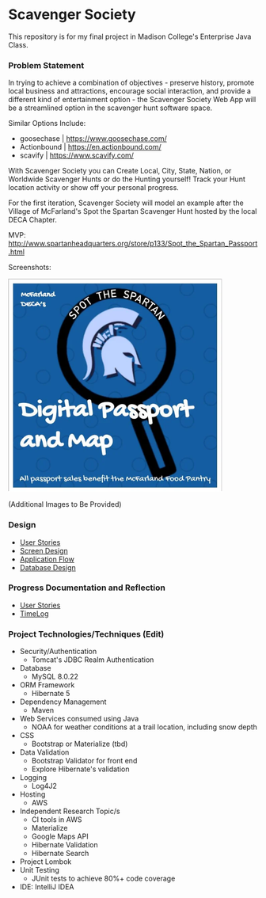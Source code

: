 # Scavenger Society

This repository is for my final project in Madison College's Enterprise Java Class.

### Problem Statement

In trying to achieve a combination of objectives - preserve history, promote local business and attractions, encourage 
social interaction, and provide a different kind of entertainment option - the Scavenger Society Web App will be a streamlined
option in the scavenger hunt software space.

Similar Options Include:
* goosechase | https://www.goosechase.com/
* Actionbound | https://en.actionbound.com/
* scavify | https://www.scavify.com/

With Scavenger Society you can Create Local, City, State, Nation, or Worldwide Scavenger Hunts or do the Hunting yourself! 
Track your Hunt location activity or show off your personal progress.

For the first iteration, Scavenger Society will model an example after the Village of McFarland's
Spot the Spartan Scavenger Hunt hosted by the local DECA Chapter.

MVP: http://www.spartanheadquarters.org/store/p133/Spot_the_Spartan_Passport.html

Screenshots:

![Passport Cover](images/DigitalPassport.png)

(Additional Images to Be Provided)

### Design

* [User Stories](DesignDocuments/userStories.md)
* [Screen Design](DesignDocuments/screens.md)
* [Application Flow](DesignDocuments/applicationFlow.md)
* [Database Design](DesignDocuments/databaseDiagram.md)


### Progress Documentation and Reflection
* [User Stories](DesignDocuments/userStories.md)
* [TimeLog](DesignDocuments/timeLog.md)

### Project Technologies/Techniques (Edit)

* Security/Authentication
    * Tomcat's JDBC Realm Authentication
* Database
    * MySQL 8.0.22
* ORM Framework
    * Hibernate 5
* Dependency Management
    * Maven
* Web Services consumed using Java
    * NOAA for weather conditions at a trail location, including snow depth
* CSS
    * Bootstrap or Materialize (tbd)
* Data Validation
    * Bootstrap Validator for front end
    * Explore Hibernate's validation
* Logging
    * Log4J2
* Hosting
    * AWS
* Independent Research Topic/s
    * CI tools in AWS
    * Materialize
    * Google Maps API
    * Hibernate Validation
    * Hibernate Search
* Project Lombok
* Unit Testing
    * JUnit tests to achieve 80%+ code coverage
* IDE: IntelliJ IDEA